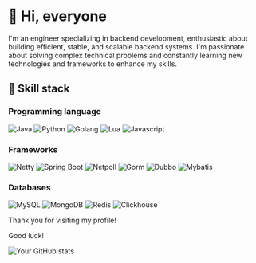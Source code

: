 <!--## Hi there 👋 -->

<!--
**ywengineer/ywengineer** is a ✨ _special_ ✨ repository because its `README.md` (this file) appears on your GitHub profile.

Here are some ideas to get you started:

- 🔭 I’m currently working on ...
- 🌱 I’m currently learning ...
- 👯 I’m looking to collaborate on ...
- 🤔 I’m looking for help with ...
- 💬 Ask me about ...
- 📫 How to reach me: ...
- 😄 Pronouns: ...
- ⚡ Fun fact: ...
-->
# 👋 Hi, everyone

I'm an engineer specializing in backend development, enthusiastic about building efficient, stable, and scalable backend systems. I'm passionate about solving complex technical problems and constantly learning new technologies and frameworks to enhance my skills.

## 🔧 Skill stack
### Programming language
![Java](https://img.shields.io/badge/Java-007396?style=for-the-badge&logo=java&logoColor=white)
![Python](https://img.shields.io/badge/Python-3776AB?style=for-the-badge&logo=python&logoColor=white)
![Golang](https://img.shields.io/badge/Go-00ADD8?style=for-the-badge&logo=go&logoColor=white)
![Lua](https://img.shields.io/badge/Lua-f79dc5?style=for-the-badge&logo=lua&logoColor=white)
![Javascript](https://img.shields.io/badge/Javascript-2a73c1?style=for-the-badge&logo=javascript&logoColor=white)

### Frameworks
![Netty](https://img.shields.io/badge/Netty-092E20?style=for-the-badge&logo=Netty&logoColor=white)
![Spring Boot](https://img.shields.io/badge/Spring%20Boot-6DB33F?style=for-the-badge&logo=spring-boot&logoColor=white)
![Netpoll](https://img.shields.io/badge/netpoll-662e83?style=for-the-badge&logo=netpoll&logoColor=white)
![Gorm](https://img.shields.io/badge/gorm-E15F41?style=for-the-badge&logo=gorm&logoColor=white)
![Dubbo](https://img.shields.io/badge/dubbo-F97F51?style=for-the-badge&logo=dubbo&logoColor=white)
![Mybatis](https://img.shields.io/badge/mybatis-55E6C1?style=for-the-badge&logo=mybatis&logoColor=white)

### Databases
![MySQL](https://img.shields.io/badge/MySQL-4479A1?style=for-the-badge&logo=mysql&logoColor=white)
![MongoDB](https://img.shields.io/badge/MongoDB-47A248?style=for-the-badge&logo=mongodb&logoColor=white)
![Redis](https://img.shields.io/badge/Redis-DC382D?style=for-the-badge&logo=redis&logoColor=white)
![Clickhouse](https://img.shields.io/badge/Clickhouse-50a35a?style=for-the-badge&logo=Clickhouse&logoColor=white)

Thank you for visiting my profile! 

Good luck!

![Your GitHub stats](https://github-readme-stats.vercel.app/api?username=ywengineer&show_icons=true&theme=radical)
